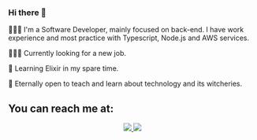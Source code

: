 ### Hi there 👋
<p> 👩🏻‍💻  I'm a Software Developer, mainly focused on back-end. I have work experience and most practice with Typescript, Node.js and AWS services. </p>
<p> 🙋🏻‍♀️  Currently looking for a new job. </p>
<p> 🌱  Learning Elixir in my spare time. </p>
<p> 🤗  Eternally open to teach and learn about technology and its witcheries. </p>

## You can reach me at:
<p align="center">
    <a href="https://br.linkedin.com/in/beatriz-mattos">
    <img src="https://img.shields.io/badge/LinkedIn-0077B5?style=for-the-badge&logo=linkedin&logoColor=white"/>
    </a>
     <a href="mailto:bjungersmattos@gmail.com?subject=Oi,%20Bia!%20">
    <img src="https://img.shields.io/badge/Gmail-D14836?style=for-the-badge&logo=gmail&logoColor=white"/>
    </a>
</p>
